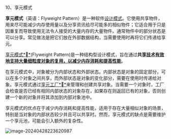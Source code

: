 10、享元模式

**享元模式**（英语：Flyweight Pattern）是一种软件[设计模式](https://baike.baidu.com/item/设计模式/0?fromModule=lemma_inlink)。它使用共享物件，用来尽可能减少内存使用量以及分享资讯给尽可能多的相似物件；它适合用于只是因重复而导致使用无法令人接受的大量内存的大量物件。通常物件中的部分状态是可以分享。常见做法是把它们放在外部数据结构，当需要使用时再将它们传递给享元。



[享元模式**](https://www.baidu.com/s?rsv_idx=1&wd=享元模式&fenlei=256&usm=3&ie=utf-8&rsv_pq=a83c2c8800025c62&oq=享元模式&rsv_t=2b37W3Sz9YuZQNzjaTzTixW08F0vuxSXQd4tfnBen0CsHnxkDk3mLsiUoZU&sa=re_dqa_zy&icon=1)(Flyweight Pattern)是一种结构型设计模式，旨在通过**共**<u>**享技术有效地支持大量细粒度对象的复用，以减少内存消耗和提高性能**</u>。

在享元模式中，对象被分为内部状态和外部状态。内部状态是对象的固定部分，可以在多个对象之间共享，而外部状态是对象的变化部分，需要在使用时传递给对象。享元模式通过[享元工厂**](https://www.baidu.com/s?rsv_idx=1&wd=享元工厂&fenlei=256&usm=3&ie=utf-8&rsv_pq=a83c2c8800025c62&oq=享元模式&rsv_t=a3d40w4OLHLhXZTjaIHTILcx0e4llYJqRWkuOOMXH5f4DanyUifEHIkiu7c&sa=re_dqa_zy&icon=1)来管理和创建共享对象。当需要一个对象时，工厂会检查是否已经有相同内部状态的对象存在，如果存在则返回已有的对象，否则创建一个新的对象并将其添加到内部对象池中。

享元模式的优点在于减少内存消耗和提高性能，适用于存在大量相似对象的场景，特别是当对象的内部状态较少并且可以共享时。然而，享元模式的缺点是需要维护一个享元池，可能会引入额外的复杂性。

![image-20240428223620987](C:\Users\75414\AppData\Roaming\Typora\typora-user-images\image-20240428223620987.png)